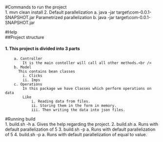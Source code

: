 #Commands to run the project<br />
	1. mvn clean install
	2. Default parallelization
		a. java -jar target\com-0.0.1-SNAPSHOT.jar
	   Parametrized parallelization
		b. java -jar target\com-0.0.1-SNAPSHOT.jar <count>
	   
#Help <br />
##Project structure
####	1. This project is divided into 3 parts
		a. Controller
			It is the main contoller will call all other methods.<br />
		b. Model 
		  This contains bean classes
			i. Clicks
			ii. Imps
		c. Operations 
			In this package we have Classes which perform operations on data 
			Like 
				i. Reading data from files.
				ii. Storing them in the form in memory.
				iii. Then writing the data into json files.
#Running build <br />
	1. build.sh -h
		a. Gives the help regarding the project.
	2. build.sh 
		a. Runs with default parallelization of 5
	3. build.sh -p
		a. Runs with default parallelization of 5
	4. build.sh -p <value>
		a. Runs with default parallelization of equal to value.
